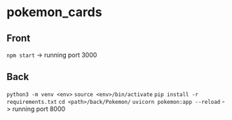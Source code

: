 # pokemon_cards

## Front

``` npm start ``` -> running port 3000

## Back

``` python3 -m venv <env> ```
``` source <env>/bin/activate ```
``` pip install -r requirements.txt ```
``` cd <path>/back/Pokemon/ ```
``` uvicorn pokemon:app --reload ``` -> running port 8000
